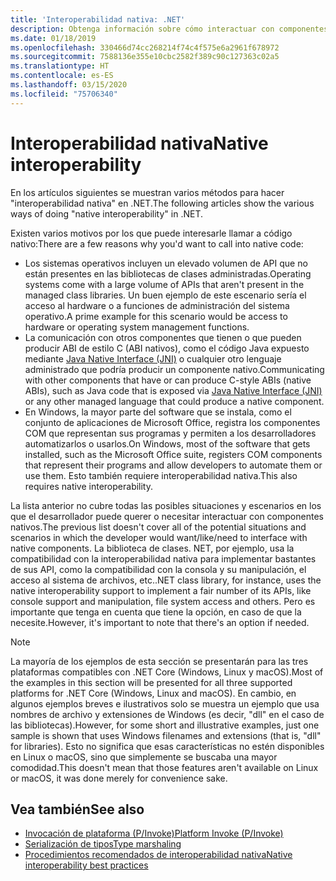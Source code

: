 ```yaml
---
title: 'Interoperabilidad nativa: .NET'
description: Obtenga información sobre cómo interactuar con componentes nativos en .NET.
ms.date: 01/18/2019
ms.openlocfilehash: 330466d74cc268214f74c4f575e6a2961f678972
ms.sourcegitcommit: 7588136e355e10cbc2582f389c90c127363c02a5
ms.translationtype: HT
ms.contentlocale: es-ES
ms.lasthandoff: 03/15/2020
ms.locfileid: "75706340"
---
```

# <a name="native-interoperability"></a><span data-ttu-id="f253d-103">Interoperabilidad nativa</span><span class="sxs-lookup"><span data-stu-id="f253d-103">Native interoperability</span></span>

<span data-ttu-id="f253d-104">En los artículos siguientes se muestran varios métodos para hacer "interoperabilidad nativa" en .NET.</span><span class="sxs-lookup"><span data-stu-id="f253d-104">The following articles show the various ways of doing "native interoperability" in .NET.</span></span>

<span data-ttu-id="f253d-105">Existen varios motivos por los que puede interesarle llamar a código nativo:</span><span class="sxs-lookup"><span data-stu-id="f253d-105">There are a few reasons why you'd want to call into native code:</span></span>

- <span data-ttu-id="f253d-106">Los sistemas operativos incluyen un elevado volumen de API que no están presentes en las bibliotecas de clases administradas.</span><span class="sxs-lookup"><span data-stu-id="f253d-106">Operating systems come with a large volume of APIs that aren't present in the managed class libraries.</span></span> <span data-ttu-id="f253d-107">Un buen ejemplo de este escenario sería el acceso al hardware o a funciones de administración del sistema operativo.</span><span class="sxs-lookup"><span data-stu-id="f253d-107">A prime example for this scenario would be access to hardware or operating system management functions.</span></span>
- <span data-ttu-id="f253d-108">La comunicación con otros componentes que tienen o que pueden producir ABI de estilo C (ABI nativos), como el código Java expuesto mediante [Java Native Interface (JNI)](https://docs.oracle.com/javase/8/docs/technotes/guides/jni/) o cualquier otro lenguaje administrado que podría producir un componente nativo.</span><span class="sxs-lookup"><span data-stu-id="f253d-108">Communicating with other components that have or can produce C-style ABIs (native ABIs), such as Java code that is exposed via [Java Native Interface (JNI)](https://docs.oracle.com/javase/8/docs/technotes/guides/jni/) or any other managed language that could produce a native component.</span></span>
- <span data-ttu-id="f253d-109">En Windows, la mayor parte del software que se instala, como el conjunto de aplicaciones de Microsoft Office, registra los componentes COM que representan sus programas y permiten a los desarrolladores automatizarlos o usarlos.</span><span class="sxs-lookup"><span data-stu-id="f253d-109">On Windows, most of the software that gets installed, such as the Microsoft Office suite, registers COM components that represent their programs and allow developers to automate them or use them.</span></span> <span data-ttu-id="f253d-110">Esto también requiere interoperabilidad nativa.</span><span class="sxs-lookup"><span data-stu-id="f253d-110">This also requires native interoperability.</span></span>

<span data-ttu-id="f253d-111">La lista anterior no cubre todas las posibles situaciones y escenarios en los que el desarrollador puede querer o necesitar interactuar con componentes nativos.</span><span class="sxs-lookup"><span data-stu-id="f253d-111">The previous list doesn't cover all of the potential situations and scenarios in which the developer would want/like/need to interface with native components.</span></span> <span data-ttu-id="f253d-112">La biblioteca de clases. NET, por ejemplo, usa la compatibilidad con la interoperabilidad nativa para implementar bastantes de sus API, como la compatibilidad con la consola y su manipulación, el acceso al sistema de archivos, etc.</span><span class="sxs-lookup"><span data-stu-id="f253d-112">.NET class library, for instance, uses the native interoperability support to implement a fair number of its APIs, like console support and manipulation, file system access and others.</span></span> <span data-ttu-id="f253d-113">Pero es importante que tenga en cuenta que tiene la opción, en caso de que la necesite.</span><span class="sxs-lookup"><span data-stu-id="f253d-113">However, it's important to note that there's an option if needed.</span></span>

> [!NOTE]
> <span data-ttu-id="f253d-114">La mayoría de los ejemplos de esta sección se presentarán para las tres plataformas compatibles con .NET Core (Windows, Linux y macOS).</span><span class="sxs-lookup"><span data-stu-id="f253d-114">Most of the examples in this section will be presented for all three supported platforms for .NET Core (Windows, Linux and macOS).</span></span> <span data-ttu-id="f253d-115">En cambio, en algunos ejemplos breves e ilustrativos solo se muestra un ejemplo que usa nombres de archivo y extensiones de Windows (es decir, "dll" en el caso de las bibliotecas).</span><span class="sxs-lookup"><span data-stu-id="f253d-115">However, for some short and illustrative examples, just one sample is shown that uses Windows filenames and extensions (that is, "dll" for libraries).</span></span> <span data-ttu-id="f253d-116">Esto no significa que esas características no estén disponibles en Linux o macOS, sino que simplemente se buscaba una mayor comodidad.</span><span class="sxs-lookup"><span data-stu-id="f253d-116">This doesn't mean that those features aren't available on Linux or macOS, it was done merely for convenience sake.</span></span>

## <a name="see-also"></a><span data-ttu-id="f253d-117">Vea también</span><span class="sxs-lookup"><span data-stu-id="f253d-117">See also</span></span>

- [<span data-ttu-id="f253d-118">Invocación de plataforma (P/Invoke)</span><span class="sxs-lookup"><span data-stu-id="f253d-118">Platform Invoke (P/Invoke)</span></span>](pinvoke.md)
- [<span data-ttu-id="f253d-119">Serialización de tipos</span><span class="sxs-lookup"><span data-stu-id="f253d-119">Type marshaling</span></span>](type-marshaling.md)
- [<span data-ttu-id="f253d-120">Procedimientos recomendados de interoperabilidad nativa</span><span class="sxs-lookup"><span data-stu-id="f253d-120">Native interoperability best practices</span></span>](best-practices.md)
